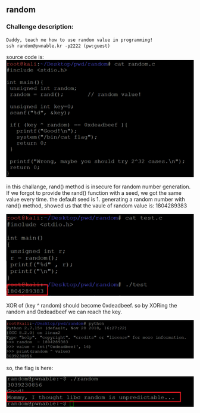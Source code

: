 ## random

### Challenge description:

    Daddy, teach me how to use random value in programming!
    ssh random@pwnable.kr -p2222 (pw:guest)

source code is:
![alt text](https://github.com/majidgourkani/PWN-writeups/blob/main/images/random-1.png)

in this challange, rand() method is insecure for random number generation.
If we forgot to provide the rand() function with a seed, we got the same value every time. the default seed is 1.
generating a random number with rand() method, showed us that the vaule of random value is: 1804289383

![alt text](https://github.com/majidgourkani/PWN-writeups/blob/main/images/random-2.png)

XOR of (key ^ random) should become 0xdeadbeef. so by XORing the random and 0xdeadbeef we can reach the key.

![alt text](https://github.com/majidgourkani/PWN-writeups/blob/main/images/random-3.png)

so, the flag is here:

![alt text](https://github.com/majidgourkani/PWN-writeups/blob/main/images/random-4.png)
